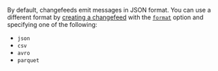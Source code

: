 By default, changefeeds emit messages in JSON format. You can use a different format by [creating a changefeed](create-changefeed.html) with the [`format`](create-changefeed.html#format) option and specifying one of the following:

- `json`
- `csv`
- `avro`
- `parquet`